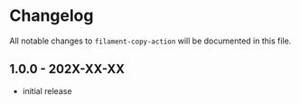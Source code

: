# Changelog

All notable changes to `filament-copy-action` will be documented in this file.

## 1.0.0 - 202X-XX-XX

- initial release
